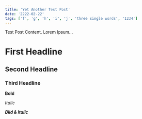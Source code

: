```yaml
---
title: 'Yet Another Test Post'
date: '2222-02-22'
tags: ['f', 'g', 'h', 'i', 'j', 'three single words', '1234']
---
```


Test Post Content.
Lorem Ipsum...

# First Headline

## Second Headline

### Third Headline

**Bold**

_Italic_

**_Bild & Italic_**
